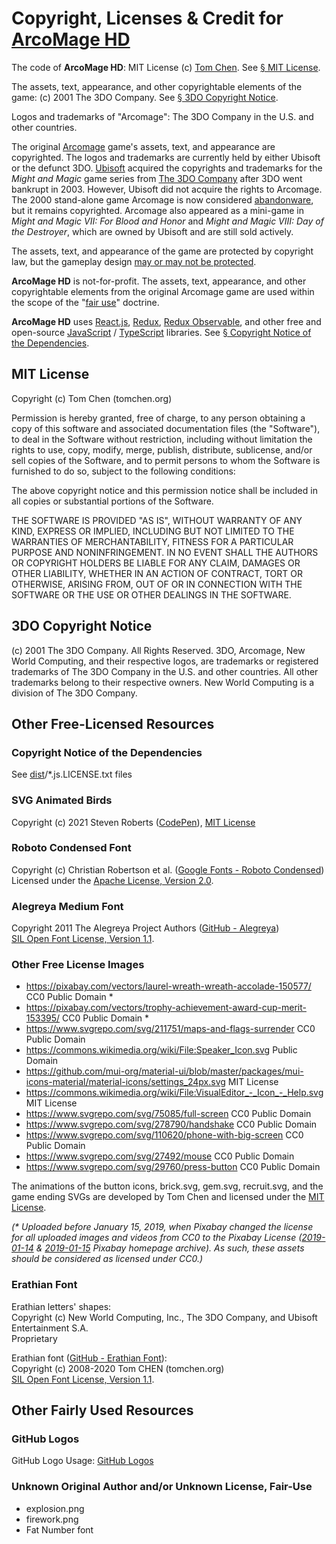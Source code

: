 # Copyright, Licenses & Credit for [ArcoMage HD](https://arcomage.github.io/)

The code of **ArcoMage HD**: MIT License (c) [Tom Chen](https://tomchen.org/). See [§ MIT License](#mit-license).

The assets, text, appearance, and other copyrightable elements of the game: (c) 2001 The 3DO Company. See [§ 3DO Copyright Notice](#3do-copyright-notice).

Logos and trademarks of "Arcomage": The 3DO Company in the U.S. and other countries.

The original [Arcomage](https://en.wikipedia.org/wiki/Arcomage) game's assets, text, and appearance are copyrighted. The logos and trademarks are currently held by either Ubisoft or the defunct 3DO. [Ubisoft](https://en.wikipedia.org/wiki/Ubisoft) acquired the copyrights and trademarks for the _Might and Magic_ game series from [The 3DO Company](https://en.wikipedia.org/wiki/The_3DO_Company) after 3DO went bankrupt in 2003. However, Ubisoft did not acquire the rights to Arcomage. The 2000 stand-alone game Arcomage is now considered [abandonware](https://en.wikipedia.org/wiki/Abandonware), but it remains copyrighted. Arcomage also appeared as a mini-game in _Might and Magic VII: For Blood and Honor_ and _Might and Magic VIII: Day of the Destroyer_, which are owned by Ubisoft and are still sold actively.

The assets, text, and appearance of the game are protected by copyright law, but the gameplay design [may or may not be protected](https://en.wikipedia.org/wiki/Intellectual_property_protection_of_video_games).

**ArcoMage HD** is not-for-profit. The assets, text, appearance, and other copyrightable elements from the original Arcomage game are used within the scope of the "[fair use](https://en.wikipedia.org/wiki/Fair_use)" doctrine.

**ArcoMage HD** uses [React.js](https://reactjs.org/), [Redux](https://redux.js.org/), [Redux Observable](https://redux-observable.js.org/), and other free and open-source [JavaScript](https://developer.mozilla.org/en-US/docs/Web/JavaScript) / [TypeScript](https://www.typescriptlang.org/) libraries. See [§ Copyright Notice of the Dependencies](#copyright-notice-of-the-dependencies).

## MIT License

Copyright (c) Tom Chen (tomchen.org)

Permission is hereby granted, free of charge, to any person obtaining a copy
of this software and associated documentation files (the "Software"), to deal
in the Software without restriction, including without limitation the rights
to use, copy, modify, merge, publish, distribute, sublicense, and/or sell
copies of the Software, and to permit persons to whom the Software is
furnished to do so, subject to the following conditions:

The above copyright notice and this permission notice shall be included in all
copies or substantial portions of the Software.

THE SOFTWARE IS PROVIDED "AS IS", WITHOUT WARRANTY OF ANY KIND, EXPRESS OR
IMPLIED, INCLUDING BUT NOT LIMITED TO THE WARRANTIES OF MERCHANTABILITY,
FITNESS FOR A PARTICULAR PURPOSE AND NONINFRINGEMENT. IN NO EVENT SHALL THE
AUTHORS OR COPYRIGHT HOLDERS BE LIABLE FOR ANY CLAIM, DAMAGES OR OTHER
LIABILITY, WHETHER IN AN ACTION OF CONTRACT, TORT OR OTHERWISE, ARISING FROM,
OUT OF OR IN CONNECTION WITH THE SOFTWARE OR THE USE OR OTHER DEALINGS IN THE
SOFTWARE.

## 3DO Copyright Notice

(c) 2001 The 3DO Company. All Rights Reserved. 3DO, Arcomage, New World Computing, and their respective logos, are trademarks or registered trademarks of The 3DO Company in the U.S. and other countries. All other trademarks belong to their respective owners. New World Computing is a division of The 3DO Company.

## Other Free-Licensed Resources

### Copyright Notice of the Dependencies

See [dist](https://github.com/arcomage/arcomage.github.io/tree/gh-pages)/\*.js.LICENSE.txt files

### SVG Animated Birds

Copyright (c) 2021 Steven Roberts ([CodePen](https://codepen.io/matchboxhero/pen/RLebOY)), [MIT License](#mit-license)

### Roboto Condensed Font

Copyright (c) Christian Robertson et al. ([Google Fonts - Roboto Condensed](https://fonts.google.com/specimen/Roboto+Condensed))  
Licensed under the [Apache License, Version 2.0](https://www.apache.org/licenses/LICENSE-2.0).

### Alegreya Medium Font

Copyright 2011 The Alegreya Project Authors ([GitHub - Alegreya](https://github.com/huertatipografica/Alegreya))  
[SIL Open Font License, Version 1.1](https://github.com/huertatipografica/Alegreya/blob/master/LICENSE.md).

### Other Free License Images

- https://pixabay.com/vectors/laurel-wreath-wreath-accolade-150577/ CC0 Public Domain \*
- https://pixabay.com/vectors/trophy-achievement-award-cup-merit-153395/ CC0 Public Domain \*
- https://www.svgrepo.com/svg/211751/maps-and-flags-surrender CC0 Public Domain
- https://commons.wikimedia.org/wiki/File:Speaker_Icon.svg Public Domain
- https://github.com/mui-org/material-ui/blob/master/packages/mui-icons-material/material-icons/settings_24px.svg MIT License
- https://commons.wikimedia.org/wiki/File:VisualEditor_-_Icon_-_Help.svg MIT License
- https://www.svgrepo.com/svg/75085/full-screen CC0 Public Domain
- https://www.svgrepo.com/svg/278790/handshake CC0 Public Domain
- https://www.svgrepo.com/svg/110620/phone-with-big-screen CC0 Public Domain
- https://www.svgrepo.com/svg/27492/mouse CC0 Public Domain
- https://www.svgrepo.com/svg/29760/press-button CC0 Public Domain

The animations of the button icons, brick.svg, gem.svg, recruit.svg, and the game ending SVGs are developed by Tom Chen and licensed under the [MIT License](#mit-license).

_(\* Uploaded before January 15, 2019, when Pixabay changed the license for all uploaded images and videos from CC0 to the Pixabay License ([2019-01-14](https://web.archive.org/web/20190114121522/https://pixabay.com/) & [2019-01-15](https://web.archive.org/web/20190115202135/https://pixabay.com/) Pixabay homepage archive). As such, these assets should be considered as licensed under CC0.)_

### Erathian Font

Erathian letters' shapes:  
Copyright (c) New World Computing, Inc., The 3DO Company, and Ubisoft Entertainment S.A.  
Proprietary

Erathian font ([GitHub - Erathian Font](https://github.com/might-and-magic/erathian-font/)):  
Copyright (c) 2008-2020 Tom CHEN (tomchen.org)  
[SIL Open Font License, Version 1.1](https://github.com/might-and-magic/erathian-font/blob/master/OFL.txt).

## Other Fairly Used Resources

### GitHub Logos

GitHub Logo Usage: [GitHub Logos](https://github.com/logos)

### Unknown Original Author and/or Unknown License, Fair-Use

- explosion.png
- firework.png
- Fat Number font
